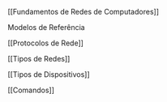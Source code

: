 [[Fundamentos de Redes de Computadores]]

Modelos de Referência

[[Protocolos de Rede]]

[[Tipos de Redes]]

[[Tipos de Dispositivos]]

[[Comandos]]